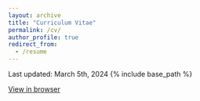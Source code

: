 ```yaml
---
layout: archive
title: "Curriculum Vitae"
permalink: /cv/
author_profile: true
redirect_from:
  - /resume
---
```

Last updated: March 5th, 2024
{% include base_path %}


<a href="/files/CV-2024-3.pdf" target="_blank">View in browser</a>

<!-- ## Dissertation Committee

**Eric So** (Co-Chair) <br>
*Sloan Distinguished Professor of Management*<br>
MIT Sloan School of Management<br>
+1 617-253-6470<br>
<a href="mailto:eso@mit.edu">eso@mit.edu</a>

**Joseph Weber** (Co-Chair) <br>
*George Maverick Bunker Professor of Management*<br>
MIT Sloan School of Management<br>
+1 617-253-4310<br>
<a href="mailto:eso@mit.edu">eso@mit.edu</a>

**Rodrigo Verdi** <br>
*Nanyang Technological University Professor of Management*<br>
MIT Sloan School of Management<br>
+1 617-253-2956<br>
<a href="mailto:eso@mit.edu">eso@mit.edu</a>
 -->
<!-- or maybe??

<embed src="https://github.com/MexicaneCola/MexicaneCola.github.io/blob/main/files/CV.pdf" type="application/pdf">
 -->

<object data="/files/CV-2024-3.pdf" type="application/pdf" width="500px" height="500px"></object>

<!-- <object data="https://drive.google.com/file/d/1Ozx5GoYW8F_RxdKZ21ni9gkerSDIeU9q/view?usp=sharing" type="application/pdf" width="700px" height="700px">
    <embed src="https://drive.google.com/file/d/1Ozx5GoYW8F_RxdKZ21ni9gkerSDIeU9q/view?usp=sharing">
        <p>This browser does not support PDFs. Please download the PDF to view it: <a href="https://drive.google.com/file/d/1Ozx5GoYW8F_RxdKZ21ni9gkerSDIeU9q/view?usp=sharing">Download PDF</a>.</p>
    </embed>
</object> -->
